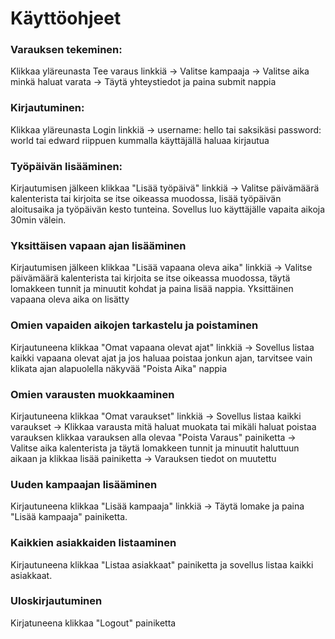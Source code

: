 # Käyttöohjeet

### Varauksen tekeminen:

Klikkaa yläreunasta Tee varaus linkkiä -> Valitse kampaaja -> Valitse aika minkä haluat varata -> Täytä yhteystiedot ja paina submit nappia

### Kirjautuminen:

Klikkaa yläreunasta Login linkkiä -> username: hello tai saksikäsi password: world tai edward riippuen kummalla käyttäjällä haluaa kirjautua

### Työpäivän lisääminen:

Kirjautumisen jälkeen klikkaa "Lisää työpäivä" linkkiä -> Valitse päivämäärä kalenterista tai kirjoita se itse oikeassa muodossa, lisää työpäivän aloitusaika ja työpäivän kesto tunteina. Sovellus luo käyttäjälle vapaita aikoja 30min välein.

### Yksittäisen vapaan ajan lisääminen

Kirjautumisen jälkeen klikkaa "Lisää vapaana oleva aika" linkkiä -> Valitse päivämäärä kalenterista tai kirjoita se itse oikeassa muodossa, täytä lomakkeen tunnit ja minuutit kohdat ja paina lisää nappia. Yksittäinen vapaana oleva aika on lisätty

### Omien vapaiden aikojen tarkastelu ja poistaminen

Kirjautuneena klikkaa "Omat vapaana olevat ajat" linkkiä -> Sovellus listaa kaikki vapaana olevat ajat ja jos haluaa poistaa jonkun ajan, tarvitsee vain klikata ajan alapuolella näkyvää "Poista Aika" nappia

### Omien varausten muokkaaminen

Kirjautuneena klikkaa "Omat varaukset" linkkiä -> Sovellus listaa kaikki varaukset -> Klikkaa varausta mitä haluat muokata tai mikäli haluat poistaa varauksen klikkaa varauksen alla olevaa "Poista Varaus" painiketta -> Valitse aika kalenterista ja täytä lomakkeen tunnit ja minuutit haluttuun aikaan ja klikkaa lisää painiketta -> Varauksen tiedot on muutettu

### Uuden kampaajan lisääminen 

Kirjautuneena klikkaa "Lisää kampaaja" linkkiä -> Täytä lomake ja paina "Lisää kampaaja" painiketta.

### Kaikkien asiakkaiden listaaminen

Kirjautuneena klikkaa "Listaa asiakkaat" painiketta ja sovellus listaa kaikki asiakkaat.

### Uloskirjautuminen

Kirjatuneena klikkaa "Logout" painiketta 
